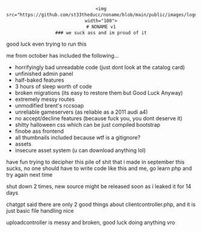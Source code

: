 
<center>
    
    <img src="https://github.com/st33theducc/noname/blob/main/public/images/logo.png" width="100">
    # NONAME v1
    ### we suck ass and im proud of it
</center>

good luck even trying to run this

me from october has included the following...
- horrifyingly bad unreadable code (just dont look at the catalog card)
- unfinished admin panel
- half-baked features
- 3 hours of sleep worth of code
- broken migrations (its easy to restore them but Good Luck Anyway)
- extremely messy routes
- unmodified brent's rccsoap
- unreliable gameservers (as reliable as a 2011 audi a4)
- no accept/decline features (because fuck you, you dont deserve it)
- shitty halloween css which can be just compiled bootstrap
- finobe ass frontend
- all thumbnails included because wtf is a gitignore?
- assets
- insecure asset system (u can download anything lol)

have fun trying to decipher this pile of shit that i made in september 
this sucks, no one should have to write code like this
and me, go learn php and try again next time

shut down 2 times, new source might be released soon as i leaked it for 14 days

chatgpt said there are only 2 good things about clientcontroller.php, and it is just basic file handling
nice

uploadcontroller is messy and broken, good luck doing anything vro
